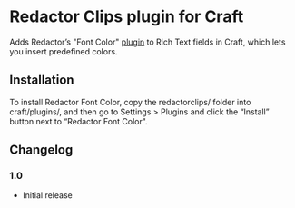 # Redactor Clips plugin for Craft

Adds Redactor’s "Font Color" [plugin](http://imperavi.com/redactor/plugins/font-color/) to Rich Text fields in Craft, which lets you insert predefined colors.

## Installation

To install Redactor Font Color, copy the redactorclips/ folder into craft/plugins/, and then go to Settings > Plugins and click the “Install” button next to “Redactor Font Color".

## Changelog

### 1.0

* Initial release